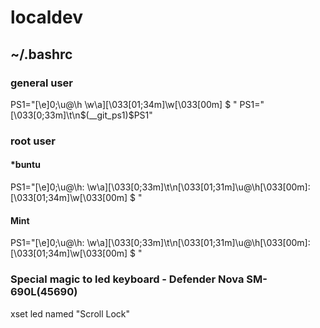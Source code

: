 # localdev

## ~/.bashrc

### general user

PS1="\[\e]0;\u@\h \w\a\]\[\033[01;34m\]\w\[\033[00m\] \$ "
PS1="\[\033[0;33m\]\t\n\$(__git_ps1)$PS1"

### root user

#### *buntu
PS1="\[\e]0;\u@\h: \w\a\]\[\033[0;33m\]\t\n\[\033[01;31m\]\u@\h\[\033[00m\]:\[\033[01;34m\]\w\[\033[00m\] \$ "

#### Mint
PS1="\[\e]0;\u@\h: \w\a\]\[\033[0;33m\]\t\n\[\033[01;31m\]\u@\h\[\033[00m\]:\[\033[01;34m\]\w\[\033[00m\] $ "

### Special magic to led keyboard - Defender Nova SM-690L(45690)
xset led named "Scroll Lock"

